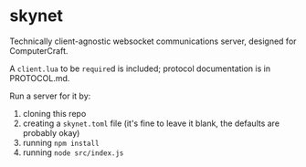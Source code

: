 # skynet
Technically client-agnostic websocket communications server, designed for ComputerCraft.

A `client.lua` to be `require`d is included; protocol documentation is in PROTOCOL.md.

Run a server for it by:

1. cloning this repo
2. creating a `skynet.toml` file (it's fine to leave it blank, the defaults are probably okay)
3. running `npm install`
4. running `node src/index.js`